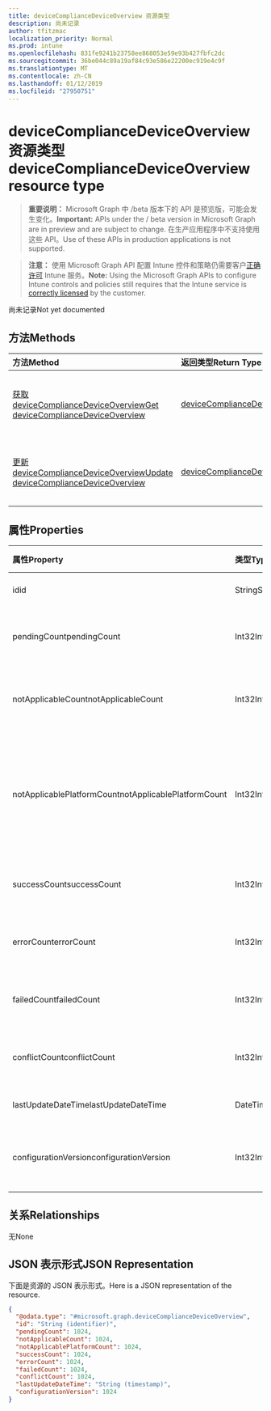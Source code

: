 ```yaml
---
title: deviceComplianceDeviceOverview 资源类型
description: 尚未记录
author: tfitzmac
localization_priority: Normal
ms.prod: intune
ms.openlocfilehash: 831fe9241b23758ee868053e59e93b427fbfc2dc
ms.sourcegitcommit: 36be044c89a19af84c93e586e22200ec919e4c9f
ms.translationtype: MT
ms.contentlocale: zh-CN
ms.lasthandoff: 01/12/2019
ms.locfileid: "27950751"
---
```

# <a name="devicecompliancedeviceoverview-resource-type"></a><span data-ttu-id="47361-103">deviceComplianceDeviceOverview 资源类型</span><span class="sxs-lookup"><span data-stu-id="47361-103">deviceComplianceDeviceOverview resource type</span></span>

> <span data-ttu-id="47361-104">**重要说明：** Microsoft Graph 中 /beta 版本下的 API 是预览版，可能会发生变化。</span><span class="sxs-lookup"><span data-stu-id="47361-104">**Important:** APIs under the / beta version in Microsoft Graph are in preview and are subject to change.</span></span> <span data-ttu-id="47361-105">在生产应用程序中不支持使用这些 API。</span><span class="sxs-lookup"><span data-stu-id="47361-105">Use of these APIs in production applications is not supported.</span></span>

> <span data-ttu-id="47361-106">**注意：** 使用 Microsoft Graph API 配置 Intune 控件和策略仍需要客户[正确许可](https://go.microsoft.com/fwlink/?linkid=839381) Intune 服务。</span><span class="sxs-lookup"><span data-stu-id="47361-106">**Note:** Using the Microsoft Graph APIs to configure Intune controls and policies still requires that the Intune service is [correctly licensed](https://go.microsoft.com/fwlink/?linkid=839381) by the customer.</span></span>

<span data-ttu-id="47361-107">尚未记录</span><span class="sxs-lookup"><span data-stu-id="47361-107">Not yet documented</span></span>
## <a name="methods"></a><span data-ttu-id="47361-108">方法</span><span class="sxs-lookup"><span data-stu-id="47361-108">Methods</span></span>
|<span data-ttu-id="47361-109">方法</span><span class="sxs-lookup"><span data-stu-id="47361-109">Method</span></span>|<span data-ttu-id="47361-110">返回类型</span><span class="sxs-lookup"><span data-stu-id="47361-110">Return Type</span></span>|<span data-ttu-id="47361-111">说明</span><span class="sxs-lookup"><span data-stu-id="47361-111">Description</span></span>|
|:---|:---|:---|
|[<span data-ttu-id="47361-112">获取 deviceComplianceDeviceOverview</span><span class="sxs-lookup"><span data-stu-id="47361-112">Get deviceComplianceDeviceOverview</span></span>](../api/intune-deviceconfig-devicecompliancedeviceoverview-get.md)|[<span data-ttu-id="47361-113">deviceComplianceDeviceOverview</span><span class="sxs-lookup"><span data-stu-id="47361-113">deviceComplianceDeviceOverview</span></span>](../resources/intune-deviceconfig-devicecompliancedeviceoverview.md)|<span data-ttu-id="47361-114">读取 [deviceComplianceDeviceOverview](../resources/intune-deviceconfig-devicecompliancedeviceoverview.md) 对象的属性和关系。</span><span class="sxs-lookup"><span data-stu-id="47361-114">Read properties and relationships of the [deviceComplianceDeviceOverview](../resources/intune-deviceconfig-devicecompliancedeviceoverview.md) object.</span></span>|
|[<span data-ttu-id="47361-115">更新 deviceComplianceDeviceOverview</span><span class="sxs-lookup"><span data-stu-id="47361-115">Update deviceComplianceDeviceOverview</span></span>](../api/intune-deviceconfig-devicecompliancedeviceoverview-update.md)|[<span data-ttu-id="47361-116">deviceComplianceDeviceOverview</span><span class="sxs-lookup"><span data-stu-id="47361-116">deviceComplianceDeviceOverview</span></span>](../resources/intune-deviceconfig-devicecompliancedeviceoverview.md)|<span data-ttu-id="47361-117">更新 [deviceComplianceDeviceOverview](../resources/intune-deviceconfig-devicecompliancedeviceoverview.md) 对象的属性。</span><span class="sxs-lookup"><span data-stu-id="47361-117">Update the properties of a [deviceComplianceDeviceOverview](../resources/intune-deviceconfig-devicecompliancedeviceoverview.md) object.</span></span>|

## <a name="properties"></a><span data-ttu-id="47361-118">属性</span><span class="sxs-lookup"><span data-stu-id="47361-118">Properties</span></span>
|<span data-ttu-id="47361-119">属性</span><span class="sxs-lookup"><span data-stu-id="47361-119">Property</span></span>|<span data-ttu-id="47361-120">类型</span><span class="sxs-lookup"><span data-stu-id="47361-120">Type</span></span>|<span data-ttu-id="47361-121">说明</span><span class="sxs-lookup"><span data-stu-id="47361-121">Description</span></span>|
|:---|:---|:---|
|<span data-ttu-id="47361-122">id</span><span class="sxs-lookup"><span data-stu-id="47361-122">id</span></span>|<span data-ttu-id="47361-123">String</span><span class="sxs-lookup"><span data-stu-id="47361-123">String</span></span>|<span data-ttu-id="47361-124">实体的键。</span><span class="sxs-lookup"><span data-stu-id="47361-124">Key of the entity.</span></span>|
|<span data-ttu-id="47361-125">pendingCount</span><span class="sxs-lookup"><span data-stu-id="47361-125">pendingCount</span></span>|<span data-ttu-id="47361-126">Int32</span><span class="sxs-lookup"><span data-stu-id="47361-126">Int32</span></span>|<span data-ttu-id="47361-127">挂起设备的数量</span><span class="sxs-lookup"><span data-stu-id="47361-127">Number of pending devices</span></span>|
|<span data-ttu-id="47361-128">notApplicableCount</span><span class="sxs-lookup"><span data-stu-id="47361-128">notApplicableCount</span></span>|<span data-ttu-id="47361-129">Int32</span><span class="sxs-lookup"><span data-stu-id="47361-129">Int32</span></span>|<span data-ttu-id="47361-130">不适用设备的数量</span><span class="sxs-lookup"><span data-stu-id="47361-130">Number of not applicable devices</span></span>|
|<span data-ttu-id="47361-131">notApplicablePlatformCount</span><span class="sxs-lookup"><span data-stu-id="47361-131">notApplicablePlatformCount</span></span>|<span data-ttu-id="47361-132">Int32</span><span class="sxs-lookup"><span data-stu-id="47361-132">Int32</span></span>|<span data-ttu-id="47361-133">由于不匹配平台和策略不适用设备数</span><span class="sxs-lookup"><span data-stu-id="47361-133">Number of not applicable devices due to mismatch platform and policy</span></span>|
|<span data-ttu-id="47361-134">successCount</span><span class="sxs-lookup"><span data-stu-id="47361-134">successCount</span></span>|<span data-ttu-id="47361-135">Int32</span><span class="sxs-lookup"><span data-stu-id="47361-135">Int32</span></span>|<span data-ttu-id="47361-136">成功设备的数量</span><span class="sxs-lookup"><span data-stu-id="47361-136">Number of succeeded devices</span></span>|
|<span data-ttu-id="47361-137">errorCount</span><span class="sxs-lookup"><span data-stu-id="47361-137">errorCount</span></span>|<span data-ttu-id="47361-138">Int32</span><span class="sxs-lookup"><span data-stu-id="47361-138">Int32</span></span>|<span data-ttu-id="47361-139">错误设备的数量</span><span class="sxs-lookup"><span data-stu-id="47361-139">Number of error devices</span></span>|
|<span data-ttu-id="47361-140">failedCount</span><span class="sxs-lookup"><span data-stu-id="47361-140">failedCount</span></span>|<span data-ttu-id="47361-141">Int32</span><span class="sxs-lookup"><span data-stu-id="47361-141">Int32</span></span>|<span data-ttu-id="47361-142">失败设备的数量</span><span class="sxs-lookup"><span data-stu-id="47361-142">Number of failed devices</span></span>|
|<span data-ttu-id="47361-143">conflictCount</span><span class="sxs-lookup"><span data-stu-id="47361-143">conflictCount</span></span>|<span data-ttu-id="47361-144">Int32</span><span class="sxs-lookup"><span data-stu-id="47361-144">Int32</span></span>|<span data-ttu-id="47361-145">存在冲突的设备数</span><span class="sxs-lookup"><span data-stu-id="47361-145">Number of devices in conflict</span></span>|
|<span data-ttu-id="47361-146">lastUpdateDateTime</span><span class="sxs-lookup"><span data-stu-id="47361-146">lastUpdateDateTime</span></span>|<span data-ttu-id="47361-147">DateTimeOffset</span><span class="sxs-lookup"><span data-stu-id="47361-147">DateTimeOffset</span></span>|<span data-ttu-id="47361-148">上次更新时间</span><span class="sxs-lookup"><span data-stu-id="47361-148">Last update time</span></span>|
|<span data-ttu-id="47361-149">configurationVersion</span><span class="sxs-lookup"><span data-stu-id="47361-149">configurationVersion</span></span>|<span data-ttu-id="47361-150">Int32</span><span class="sxs-lookup"><span data-stu-id="47361-150">Int32</span></span>|<span data-ttu-id="47361-151">用于此概述的策略版本</span><span class="sxs-lookup"><span data-stu-id="47361-151">Version of the policy for that overview</span></span>|

## <a name="relationships"></a><span data-ttu-id="47361-152">关系</span><span class="sxs-lookup"><span data-stu-id="47361-152">Relationships</span></span>
<span data-ttu-id="47361-153">无</span><span class="sxs-lookup"><span data-stu-id="47361-153">None</span></span>
## <a name="json-representation"></a><span data-ttu-id="47361-154">JSON 表示形式</span><span class="sxs-lookup"><span data-stu-id="47361-154">JSON Representation</span></span>
<span data-ttu-id="47361-155">下面是资源的 JSON 表示形式。</span><span class="sxs-lookup"><span data-stu-id="47361-155">Here is a JSON representation of the resource.</span></span>
<!-- {
  "blockType": "resource",
  "keyProperty": "id",
  "@odata.type": "microsoft.graph.deviceComplianceDeviceOverview"
}
-->
``` json
{
  "@odata.type": "#microsoft.graph.deviceComplianceDeviceOverview",
  "id": "String (identifier)",
  "pendingCount": 1024,
  "notApplicableCount": 1024,
  "notApplicablePlatformCount": 1024,
  "successCount": 1024,
  "errorCount": 1024,
  "failedCount": 1024,
  "conflictCount": 1024,
  "lastUpdateDateTime": "String (timestamp)",
  "configurationVersion": 1024
}
```





